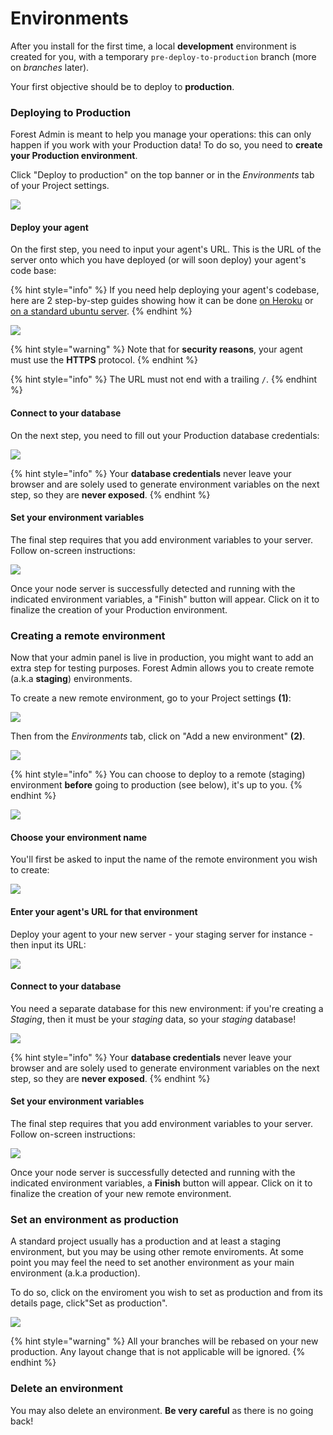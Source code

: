 # Environments

After you install for the first time, a local **development** environment is created for you, with a temporary `pre-deploy-to-production` branch (more on _branches_ later).&#x20;

Your first objective should be to deploy to **production**.

### Deploying to Production

Forest Admin is meant to help you manage your operations: this can only happen if you work with your Production data! To do so, you need to **create your Production environment**.

Click "Deploy to production" on the top banner or in the _Environments_ tab of your Project settings.

![](../assets/screenshot-2020-02-21-15-52-52.png)

#### Deploy your agent

On the first step, you need to input your agent's URL. This is the URL of the server onto which you have deployed (or will soon deploy) your agent's code base:

{% hint style="info" %}
If you need help deploying your agent's codebase, here are 2 step-by-step guides showing how it can be done [on Heroku](../../how-tos/setup/deploy-to-production-on-heroku.md) or [on a standard ubuntu server](../../how-tos/setup/deploy-to-production-to-ubuntu-server.md).
{% endhint %}

![](<../assets/image (323).png>)

{% hint style="warning" %}
Note that for **security reasons**, your agent must use the **HTTPS** protocol.
{% endhint %}

{% hint style="info" %}
The URL must not end with a trailing `/`.
{% endhint %}

#### Connect to your database

On the next step, you need to fill out your Production database credentials:

![](<../assets/image (324).png>)

{% hint style="info" %}
Your **database credentials** never leave your browser and are solely used to generate environment variables on the next step, so they are **never exposed**.
{% endhint %}

#### Set your environment variables

The final step requires that you add environment variables to your server. Follow on-screen instructions:

![](<../assets/image (325).png>)

Once your node server is successfully detected and running with the indicated environment variables, a "Finish" button will appear. Click on it to finalize the creation of your Production environment.

### Creating a remote environment

Now that your admin panel is live in production, you might want to add an extra step for testing purposes. Forest Admin allows you to create remote (a.k.a **staging**) environments.

To create a new remote environment, go to your Project settings **(1)**:

![](../assets/screenshot-2020-02-21-15-40-58.png)

Then from the _Environments_ tab, click on "Add a new environment" **(2)**.

![](<../assets/image (406).png>)

{% hint style="info" %}
You can choose to deploy to a remote (staging) environment **before** going to production (see below), it's up to you.
{% endhint %}

![](<../assets/image (407).png>)

#### Choose your environment name

You'll first be asked to input the name of the remote environment you wish to create:

![](<../assets/image (408).png>)

#### Enter your agent's URL for that environment

Deploy your agent to your new server - your staging server for instance - then input its URL:

![](<../assets/image (409).png>)

#### Connect to your database

You need a separate database for this new environment: if you're creating a _Staging_, then it must be your _staging_ data, so your _staging_ database!

![](<../assets/image (410).png>)

{% hint style="info" %}
Your **database credentials** never leave your browser and are solely used to generate environment variables on the next step, so they are **never exposed**.
{% endhint %}

#### Set your environment variables

The final step requires that you add environment variables to your server. Follow on-screen instructions:

![](<../assets/image (411).png>)

Once your node server is successfully detected and running with the indicated environment variables, a **Finish** button will appear. Click on it to finalize the creation of your new remote environment.

### Set an environment as production

A standard project usually has a production and at least a staging environment, but you may be using other remote enviroments. At some point you may feel the need to set another environment as your main environment (a.k.a production).

To do so, click on the enviroment you wish to set as production and from its details page, click"Set as production".

![](../assets/screenshot-2021-12-09-11-15-17.png)

{% hint style="warning" %}
All your branches will be rebased on your new production. Any layout change that is not applicable will be ignored.
{% endhint %}

### Delete an environment

You may also delete an environment. **Be very careful** as there is no going back!
